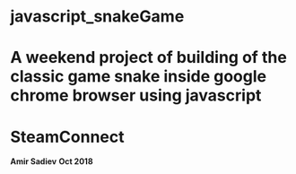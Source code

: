 # javascript_snakeGame
# A weekend project of building of the classic game snake inside google chrome browser using javascript 
# SteamConnect

**Amir Sadiev**
**Oct 2018**


